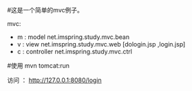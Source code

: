#这是一个简单的mvc例子。

mvc:
* m : model net.imspring.study.mvc.bean
* v : view  net.imspring.study.mvc.web [dologin.jsp ,login.jsp]
* c : controller net.imspring.study.mvc.ctrl



#使用
mvn tomcat:run

访问 ： http://127.0.0.1:8080/login


